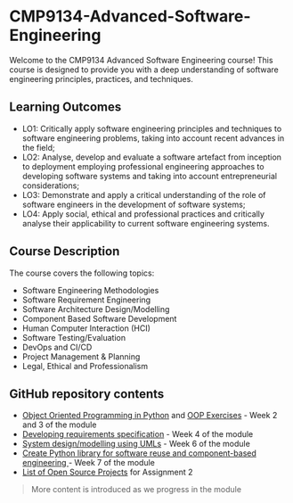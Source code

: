# CMP9134-Advanced-Software-Engineering
Welcome to the CMP9134 Advanced Software Engineering course! This course is designed to provide you with a deep understanding of software engineering principles, practices, and techniques.

## Learning Outcomes
* LO1: Critically apply software engineering principles and techniques to software engineering problems, taking into
account recent advances in the field;
* LO2: Analyse, develop and evaluate a software artefact from inception to deployment employing professional
engineering approaches to developing software systems and taking into account entrepreneurial considerations;
* LO3: Demonstrate and apply a critical understanding of the role of software engineers in the development of software
systems;
* LO4: Apply social, ethical and professional practices and critically analyse their applicability to current software
engineering systems.

## Course Description
The course covers the following topics:
* Software Engineering Methodologies
* Software Requirement Engineering
* Software Architecture Design/Modelling
* Component Based Software Development
* Human Computer Interaction (HCI)
* Software Testing/Evaluation
* DevOps and CI/CD
* Project Management & Planning
* Legal, Ethical and Professionalism

## GitHub repository contents
* [Object Oriented Programming in Python](OOP.md) and [OOP Exercises](EXERCISES.md) - Week 2 and 3 of the module
* [Developing requirements specification](REQUIREMENTS-ENGINEERING.md) - Week 4 of the module
* [System design/modelling using UMLs](UML.md) - Week 6 of the module
* [Create Python library for software reuse and component-based engineering ](PyLibrary.md) - Week 7 of the module
* [List of Open Source Projects](OS-Project.md) for Assignment 2

> More content is introduced as we progress in the module
